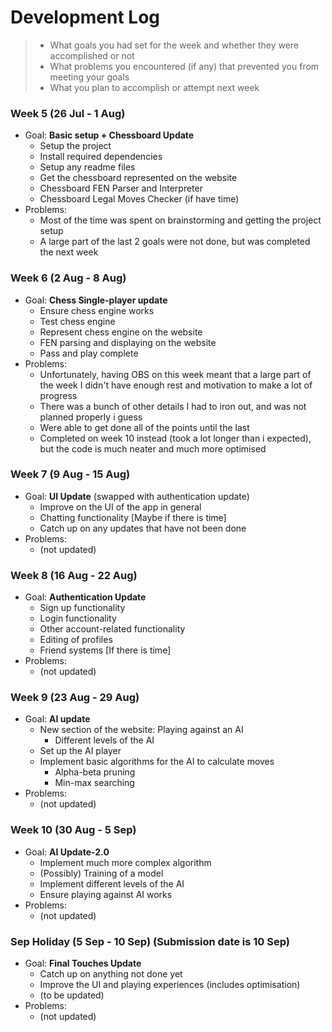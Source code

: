 # **Development Log**

> - What goals you had set for the week and whether they were accomplished or not
> - What problems you encountered (if any) that prevented you from meeting your goals
> - What you plan to accomplish or attempt next week

### **Week 5 (26 Jul - 1 Aug)**

- Goal: **Basic setup + Chessboard Update**
  - Setup the project
  - Install required dependencies
  - Setup any readme files
  - Get the chessboard represented on the website
  - Chessboard FEN Parser and Interpreter
  - Chessboard Legal Moves Checker (if have time)
- Problems:
  - Most of the time was spent on brainstorming and getting the project setup
  - A large part of the last 2 goals were not done, but was completed the next week

### **Week 6 (2 Aug - 8 Aug)**

- Goal: **Chess Single-player update**
  - Ensure chess engine works
  - Test chess engine
  - Represent chess engine on the website
  - FEN parsing and displaying on the website
  - Pass and play complete
- Problems:
  - Unfortunately, having OBS on this week meant that a large part of the week I didn't have enough rest and motivation to make a lot of progress
  - There was a bunch of other details I had to iron out, and was not planned properly i guess
  - Were able to get done all of the points until the last
  - Completed on week 10 instead (took a lot longer than i expected), but the code is much neater and much more optimised

### **Week 7 (9 Aug - 15 Aug)**

- Goal: **UI Update** (swapped with authentication update)
  - Improve on the UI of the app in general
  - Chatting functionality [Maybe if there is time]
  - Catch up on any updates that have not been done
- Problems:
  - (not updated)

### **Week 8 (16 Aug - 22 Aug)**

- Goal: **Authentication Update**
  - Sign up functionality
  - Login functionality
  - Other account-related functionality
  - Editing of profiles
  - Friend systems [If there is time]
- Problems:
  - (not updated)

### **Week 9 (23 Aug - 29 Aug)**

- Goal: **AI update**
  - New section of the website: Playing against an AI
    - Different levels of the AI
  - Set up the AI player
  - Implement basic algorithms for the AI to calculate moves
    - Alpha-beta pruning
    - Min-max searching
- Problems:
  - (not updated)

### **Week 10 (30 Aug - 5 Sep)**

- Goal: **AI Update-2.0**
  - Implement much more complex algorithm
  - (Possibly) Training of a model
  - Implement different levels of the AI
  - Ensure playing against AI works
- Problems:
  - (not updated)

### **Sep Holiday (5 Sep - 10 Sep)** (Submission date is 10 Sep)

- Goal: **Final Touches Update**
  - Catch up on anything not done yet
  - Improve the UI and playing experiences (includes optimisation)
  - (to be updated)
- Problems:
  - (not updated)
